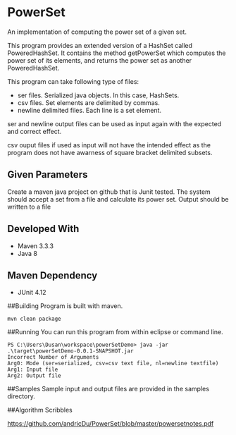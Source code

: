 # PowerSet
An implementation of computing the power set of a given set. 

This program provides an extended version of a HashSet called PoweredHashSet. It contains the method getPowerSet which computes the power set of its elements, and returns the power set as another PoweredHashSet.

This program can take following type of files:

* ser files. Serialized java objects. In this case, HashSets.
* csv files. Set elements are delimited by commas. 
* newline delimited files. Each line is a set element.

ser and newline output files can be used as input again with the expected and correct effect. 

csv ouput files if used as input will not have the intended effect as the program does not have awarness of square bracket delimited subsets. 

## Given Parameters
Create a maven java project on github that is Junit tested.  The system should accept a set from a file and calculate its power set. Output should be written to a file

## Developed With

* Maven 3.3.3
* Java 8

## Maven Dependency

* JUnit 4.12

##Building
Program is built with maven.

```
mvn clean package
```

##Running
You can run this program from within eclipse or command line.

```
PS C:\Users\Dusan\workspace\powerSetDemo> java -jar .\target\powerSetDemo-0.0.1-SNAPSHOT.jar
Incorrect Number of Arguments
Arg0: Mode (ser=serialized, csv=csv text file, nl=newline textfile)
Arg1: Input file
Arg2: Output file
```

##Samples
Sample input and output files are provided in the samples directory.

##Algorithm Scribbles

https://github.com/andricDu/PowerSet/blob/master/powersetnotes.pdf
